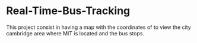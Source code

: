 # Real-Time-Bus-Tracking
This project consist in having a map with the coordinates of to view the city cambridge area where MIT is located and the bus stops.
